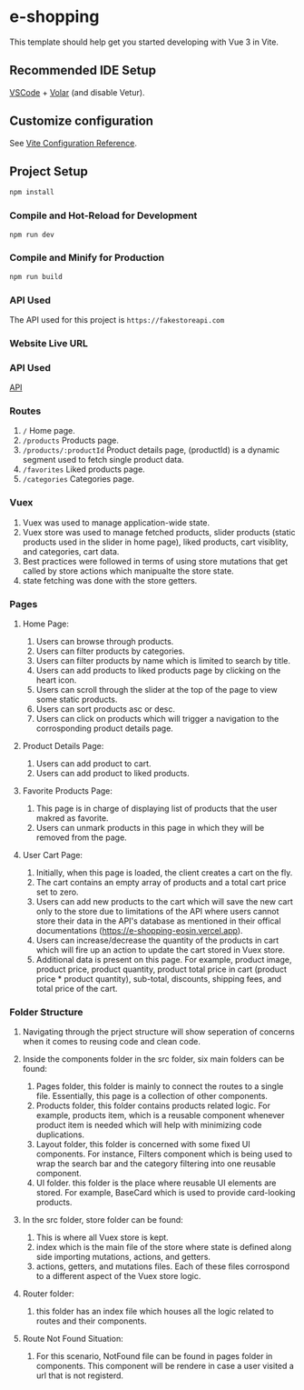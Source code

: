 # e-shopping

This template should help get you started developing with Vue 3 in Vite.

## Recommended IDE Setup

[VSCode](https://code.visualstudio.com/) + [Volar](https://marketplace.visualstudio.com/items?itemName=Vue.volar) (and disable Vetur).

## Customize configuration

See [Vite Configuration Reference](https://vitejs.dev/config/).

## Project Setup

```sh
npm install
```

### Compile and Hot-Reload for Development

```sh
npm run dev
```

### Compile and Minify for Production

```sh
npm run build
```

### API Used

The API used for this project is `https://fakestoreapi.com`

### Website Live URL

### API Used

[API](https://e-shopping-eosin.vercel.app)

### Routes

1. `/` Home page.
1. `/products` Products page.
1. `/products/:productId` Product details page, (productId) is a dynamic segment used to fetch single product data.
1. `/favorites` Liked products page.
1. `/categories` Categories page.

### Vuex

1. Vuex was used to manage application-wide state.
1. Vuex store was used to manage fetched products, slider products (static products used in the slider in home page), liked products, cart visiblity, and categories, cart data.
1. Best practices were followed in terms of using store mutations that get called by store actions which manipualte the store state.
1. state fetching was done with the store getters.

### Pages

1. Home Page:

   1. Users can browse through products.
   1. Users can filter products by categories.
   1. Users can filter products by name which is limited to search by title.
   1. Users can add products to liked products page by clicking on the heart icon.
   1. Users can scroll through the slider at the top of the page to view some static products.
   1. Users can sort products asc or desc.
   1. Users can click on products which will trigger a navigation to the corrosponding product details page.

1. Product Details Page:

   1. Users can add product to cart.
   1. Users can add product to liked products.

1. Favorite Products Page:

   1. This page is in charge of displaying list of products that the user makred as favorite.
   1. Users can unmark products in this page in which they will be removed from the page.

1. User Cart Page:

   1. Initially, when this page is loaded, the client creates a cart on the fly.
   1. The cart contains an empty array of products and a total cart price set to zero.
   1. Users can add new products to the cart which will save the new cart only to the store due to limitations of the API where users cannot store their data in the API's database as mentioned in their offical documentations (https://e-shopping-eosin.vercel.app).
   1. Users can increase/decrease the quantity of the products in cart which will fire up an action to update the cart stored in Vuex store.
   1. Additional data is present on this page. For example, product image, product price, product quantity, product total price in cart (product price \* product quantity), sub-total, discounts, shipping fees, and total price of the cart.

### Folder Structure

1. Navigating through the prject structure will show seperation of concerns when it comes to reusing code and clean code.
1. Inside the components folder in the src folder, six main folders can be found:
   1. Pages folder, this folder is mainly to connect the routes to a single file. Essentially, this page is a collection of other components.
   1. Products folder, this folder contains products related logic. For example, products item, which is a reusable component whenever product item is needed which will help with minimizing code duplications.
   1. Layout folder, this folder is concerned with some fixed UI components. For instance, Filters component which is being used to wrap the search bar and the category filtering into one reusable component.
   1. UI folder. this folder is the place where reusable UI elements are stored. For example, BaseCard which is used to provide card-looking products.
1. In the src folder, store folder can be found:

   1. This is where all Vuex store is kept.
   1. index which is the main file of the store where state is defined along side importing mutations, actions, and getters.
   1. actions, getters, and mutations files. Each of these files corrospond to a different aspect of the Vuex store logic.

1. Router folder:

   1. this folder has an index file which houses all the logic related to routes and their components.

1. Route Not Found Situation:
   1. For this scenario, NotFound file can be found in pages folder in components. This component will be rendere in case a user visited a url that is not registerd.
